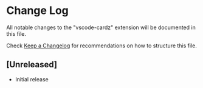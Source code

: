 # Change Log

All notable changes to the "vscode-cardz" extension will be documented in this file.

Check [Keep a Changelog](http://keepachangelog.com/) for recommendations on how to structure this file.

## [Unreleased]

- Initial release